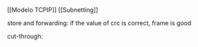 [[Modelo TCPIP]]
[[Subnetting]]

store and forwarding: if the value of crc is correct, frame is good

cut-through: 